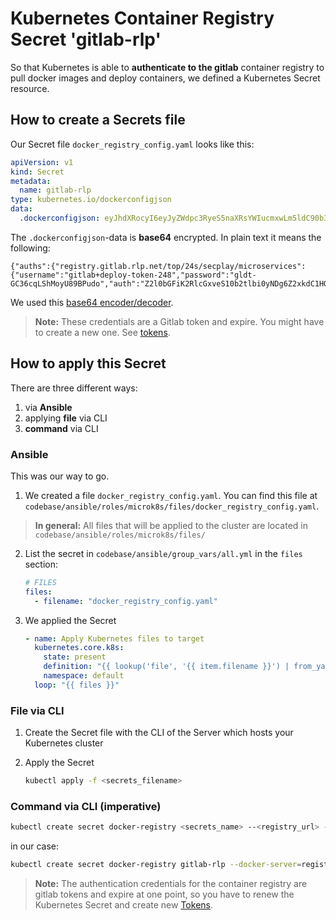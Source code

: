 # Kubernetes Container Registry Secret 'gitlab-rlp'

So that Kubernetes is able to **authenticate to the gitlab** container registry to pull docker images and deploy containers, we defined a Kubernetes Secret resource.

## How to create a Secrets file
Our Secret file `docker_registry_config.yaml` looks like this:
```yaml
apiVersion: v1
kind: Secret
metadata:
  name: gitlab-rlp
type: kubernetes.io/dockerconfigjson
data:
  .dockerconfigjson: eyJhdXRocyI6eyJyZWdpc3RyeS5naXRsYWIucmxwLm5ldC90b3AvMjRzL3NlY3BsYXkvbWljcm9zZXJ2aWNlcyI6eyJ1c2VybmFtZSI6ImdpdGxhYitkZXBsb3ktdG9rZW4tMjQ4IiwicGFzc3dvcmQiOiJnbGR0LUdDMzZjcUxTaE1veVU4OUJQdWRvIiwiYXV0aCI6IloybDBiR0ZpSzJSbGNHeHZlUzEwYjJ0bGJpMHlORGc2WjJ4a2RDMUhRek0yWTNGTVUyaE5iM2xWT0RsQ1VIVmtidz09In19fQ==
```
The `.dockerconfigjson`-data is **base64** encrypted. In plain text it means the following:
```
{"auths":{"registry.gitlab.rlp.net/top/24s/secplay/microservices":{"username":"gitlab+deploy-token-248","password":"gldt-GC36cqLShMoyU89BPudo","auth":"Z2l0bGFiK2RlcGxveS10b2tlbi0yNDg6Z2xkdC1HQzM2Y3FMU2hNb3lVODlCUHVkbw=="}}}
```
We used this [base64 encoder/decoder](https://www.base64decode.org/).

> **Note:** These credentials are a Gitlab token and expire. You might have to create a new one. See [tokens](./gitlab-tokens.md).
 
## How to apply this Secret

There are three different ways:
1. via **Ansible**
2. applying **file** via CLI
3. **command** via CLI

### Ansible

This was our way to go.

1. We created a file `docker_registry_config.yaml`. You can find this file at `codebase/ansible/roles/microk8s/files/docker_registry_config.yaml`.

> **In general:** All files that will be applied to the cluster are located in `codebase/ansible/roles/microk8s/files/`

2. List the secret in `codebase/ansible/group_vars/all.yml` in the `files` section:

   ```yaml
   # FILES
   files:
     - filename: "docker_registry_config.yaml"
   ```

3. We applied the Secret
   ```yaml
   - name: Apply Kubernetes files to target
     kubernetes.core.k8s:
       state: present
       definition: "{{ lookup('file', '{{ item.filename }}') | from_yaml }}"
       namespace: default
     loop: "{{ files }}"
   ```

### File via CLI

1. Create the Secret file with the CLI of the Server which hosts your Kubernetes cluster

2. Apply the Secret

   ```bash
   kubectl apply -f <secrets_filename>
   ```

### Command via CLI (imperative)

```bash
kubectl create secret docker-registry <secrets_name> --<registry_url> --docker-username=<username> --docker-password=<password>
```

in our case:

```bash
kubectl create secret docker-registry gitlab-rlp --docker-server=registry.gitlab.rlp.net/top/24s/secplay/microservices --docker-username=gitlab+deploy-token-248 --docker-password=gldt-GC36cqLShMoyU89BPudo
```

> **Note:** The authentication credentials for the container registry are gitlab tokens and expire at one point, so you have to renew the Kubernetes Secret and create new [Tokens](./gitlab-tokens.md).